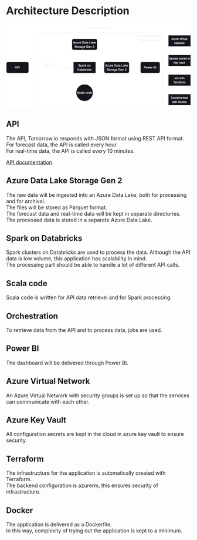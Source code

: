 # Architecture Description

![Architecture Diagram](architecture-diagram.png)

## API

The API, Tomorrow.io responds with JSON format using REST API format.  
For forecast data, the API is called every hour.  
For real-time data, the API is called every 10 minutes.

[API documentation](API-documentation.md)

## Azure Data Lake Storage Gen 2  

The raw data will be ingested into an Azure Data Lake, both for processing and for archival.  
The files will be stored as Parquet format.  
The forecast data and real-time data will be kept in separate directories.  
The processed data is stored in a separate Azure Data Lake.  

## Spark on Databricks

Spark clusters on Databricks are used to process the data.
Although the API data is low volume, this application has scalability in mind.  
The processing part should be able to handle a lot of different API calls.

## Scala code

Scala code is written for API data retrievel and for Spark processing.  

## Orchestration

To retrieve data from the API and to process data, jobs are used.  

## Power BI

The dashboard will be delivered through Power BI.  

## Azure Virtual Network

An Azure Virtual Network with security groups is set up so that the services can communicate with each other.  

## Azure Key Vault

All configuration secrets are kept in the cloud in azure key vault to ensure security.  

## Terraform

The infrastructure for the application is automatically created with Terraform.  
The backend configuration is azurerm, this ensures security of infrastructure.

## Docker

The application is delivered as a Dockerfile.  
In this way, complexity of trying out the application is kept to a minimum.  